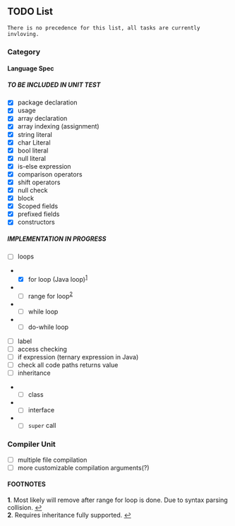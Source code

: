 ## TODO List
``There is no precedence for this list, all tasks are currently invloving.``
### Category
#### Language Spec

##### TO BE INCLUDED IN UNIT TEST

- [x] package declaration
- [x] usage
- [x] array declaration
- [x] array indexing (assignment)
- [x] string literal
- [x] char Literal
- [x] bool literal
- [x] null literal
- [x] is-else expression
- [x] comparison operators
- [x] shift operators
- [x] null check
- [x] block
- [x] Scoped fields
- [x] prefixed fields
- [x] constructors

##### IMPLEMENTATION IN PROGRESS

- [ ] loops
- - [x] for loop (Java loop)<sup id="a1">[1](#f1)</sup>
- - [ ] range for loop<sup id="a2">[2](#f2)</sup>
- - [ ] while loop
- - [ ] do-while loop
- [ ] label
- [ ] access checking
- [ ] if expression (ternary expression in Java)
- [ ] check all code paths returns value
- [ ] inheritance
- - [ ] class
- - [ ] interface
- - [ ] `super` call

### Compiler Unit

- [ ] multiple file compilation
- [ ] more customizable compilation arguments(?)

#### FOOTNOTES
<b id="f1">1</b>. Most likely will remove after range for loop is done. Due to syntax parsing collision. [↩](#a1)  
<b id="f2">2</b>. Requires inheritance fully supported. [↩](#a2)
